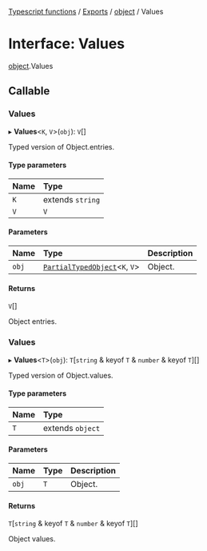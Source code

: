 [Typescript functions](../index.md) / [Exports](../modules.md) / [object](../modules/object.md) / Values

# Interface: Values

[object](../modules/object.md).Values

## Callable

### Values

▸ **Values**<`K`, `V`\>(`obj`): `V`[]

Typed version of Object.entries.

#### Type parameters

| Name | Type |
| :------ | :------ |
| `K` | extends `string` |
| `V` | `V` |

#### Parameters

| Name | Type | Description |
| :------ | :------ | :------ |
| `obj` | [`PartialTypedObject`](../modules/types_core.md#partialtypedobject)<`K`, `V`\> | Object. |

#### Returns

`V`[]

Object entries.

### Values

▸ **Values**<`T`\>(`obj`): `T`[`string` & keyof `T` & `number` & keyof `T`][]

Typed version of Object.values.

#### Type parameters

| Name | Type |
| :------ | :------ |
| `T` | extends `object` |

#### Parameters

| Name | Type | Description |
| :------ | :------ | :------ |
| `obj` | `T` | Object. |

#### Returns

`T`[`string` & keyof `T` & `number` & keyof `T`][]

Object values.
